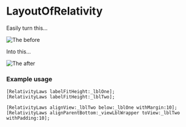 LayoutOfRelativity
==========

Easily turn this...

![The before](http://i.imgur.com/hwIXE)

Into this...

![The after](http://i.imgur.com/Kap7u)

### Example usage
	[RelativityLaws labelFitHeight:_lblOne];
	[RelativityLaws labelFitHeight:_lblTwo];

	[RelativityLaws alignView:_lblTwo below:_lblOne withMargin:10];
	[RelativityLaws alignParentBottom:_viewLblWrapper toView:_lblTwo withPadding:10];
